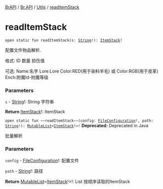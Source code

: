 [BrAPI](../../index.md) / [Br.API](../index.md) / [Utils](index.md) / [readItemStack](./read-item-stack.md)

# readItemStack

`open static fun readItemStack(s: `[`String`](https://kotlinlang.org/api/latest/jvm/stdlib/kotlin/-string/index.html)`!): `[`ItemStack`](https://hub.spigotmc.org/javadocs/spigot/org/bukkit/inventory/ItemStack.html)`!`

配置文件物品解析.

 格式: ID 数量 损伤值

 可选: Name:名字 Lore:Lore Color:RED(用于染料羊毛) 或 Color:RGB(用于皮革) Ench:附魔Id-附魔等级

### Parameters

`s` - [String](https://kotlinlang.org/api/latest/jvm/stdlib/kotlin/-string/index.html)!: String 字符串

**Return**
[ItemStack](https://hub.spigotmc.org/javadocs/spigot/org/bukkit/inventory/ItemStack.html)!: ItemStack

`open static fun ~~readItemStack~~(config: `[`FileConfiguration`](https://hub.spigotmc.org/javadocs/spigot/org/bukkit/configuration/file/FileConfiguration.html)`!, path: `[`String`](https://kotlinlang.org/api/latest/jvm/stdlib/kotlin/-string/index.html)`!): `[`MutableList`](https://kotlinlang.org/api/latest/jvm/stdlib/kotlin.collections/-mutable-list/index.html)`<`[`ItemStack`](https://hub.spigotmc.org/javadocs/spigot/org/bukkit/inventory/ItemStack.html)`!>!`
**Deprecated:** Deprecated in Java

批量解析

### Parameters

`config` - [FileConfiguration](https://hub.spigotmc.org/javadocs/spigot/org/bukkit/configuration/file/FileConfiguration.html)!: 配置文件

`path` - [String](https://kotlinlang.org/api/latest/jvm/stdlib/kotlin/-string/index.html)!: 路径

**Return**
[MutableList](https://kotlinlang.org/api/latest/jvm/stdlib/kotlin.collections/-mutable-list/index.html)&lt;[ItemStack](https://hub.spigotmc.org/javadocs/spigot/org/bukkit/inventory/ItemStack.html)!&gt;!: List 按顺序读取的ItemStack


